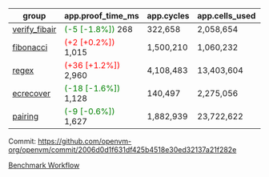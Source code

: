 | group | app.proof_time_ms | app.cycles | app.cells_used | leaf.proof_time_ms | leaf.cycles | leaf.cells_used |
| -- | -- | -- | -- | -- | -- | -- |
| [verify_fibair](https://github.com/openvm-org/openvm/blob/benchmark-results/benchmarks-pr/2073/verify_fibair-2006d0d1f631df425b4518e30ed32137a21f282e.md) |<span style='color: green'>(-5 [-1.8%])</span> 268 |  322,658 |  2,058,654 |- | - | - |
| [fibonacci](https://github.com/openvm-org/openvm/blob/benchmark-results/benchmarks-pr/2073/fibonacci-2006d0d1f631df425b4518e30ed32137a21f282e.md) |<span style='color: red'>(+2 [+0.2%])</span> 1,015 |  1,500,210 |  1,060,232 |- | - | - |
| [regex](https://github.com/openvm-org/openvm/blob/benchmark-results/benchmarks-pr/2073/regex-2006d0d1f631df425b4518e30ed32137a21f282e.md) |<span style='color: red'>(+36 [+1.2%])</span> 2,960 |  4,108,483 |  13,403,604 |- | - | - |
| [ecrecover](https://github.com/openvm-org/openvm/blob/benchmark-results/benchmarks-pr/2073/ecrecover-2006d0d1f631df425b4518e30ed32137a21f282e.md) |<span style='color: green'>(-18 [-1.6%])</span> 1,128 |  140,497 |  2,275,056 |- | - | - |
| [pairing](https://github.com/openvm-org/openvm/blob/benchmark-results/benchmarks-pr/2073/pairing-2006d0d1f631df425b4518e30ed32137a21f282e.md) |<span style='color: green'>(-9 [-0.6%])</span> 1,627 |  1,882,939 |  23,722,622 |- | - | - |


Commit: https://github.com/openvm-org/openvm/commit/2006d0d1f631df425b4518e30ed32137a21f282e

[Benchmark Workflow](https://github.com/openvm-org/openvm/actions/runs/17252879721)
